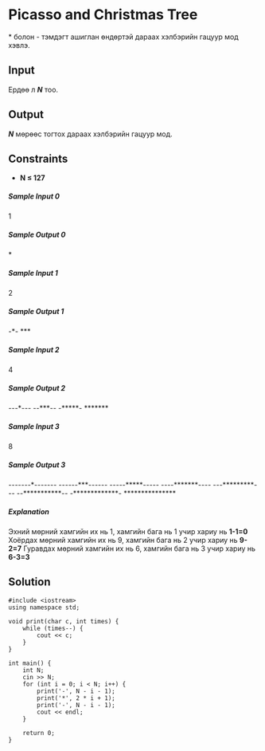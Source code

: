 # Picasso and Christmas Tree
\* болон - тэмдэгт ашиглан  өндөртэй дараах хэлбэрийн гацуур мод хэвлэ.

## Input
Ердөө л _**N**_ тоо.

## Output
_**N**_ мөрөөс тогтох дараах хэлбэрийн гацуур мод.

## Constraints
- **N &le; 127**

##### Sample Input 0

1
##### Sample Output 0
\*
##### Sample Input 1

2
##### Sample Output 1

-\*-
\*\*\*
##### Sample Input 2

4
##### Sample Output 2

---\*---
--\*\*\*--
-\*\*\*\*\*-
\*\*\*\*\*\*\*
##### Sample Input 3

8
##### Sample Output 3

-------\*-------
------\*\*\*------
-----\*\*\*\*\*-----
----\*\*\*\*\*\*\*----
---\*\*\*\*\*\*\*\*\*---
--\*\*\*\*\*\*\*\*\*\*\*--
-\*\*\*\*\*\*\*\*\*\*\*\*\*-
\*\*\*\*\*\*\*\*\*\*\*\*\*\*\*

##### Explanation
Эхний мөрний хамгийн их нь 1, хамгийн бага нь 1 учир хариу нь **1-1=0**
Хоёрдах мөрний хамгийн их нь 9, хамгийн бага нь 2 учир хариу нь  **9-2=7**
Гуравдах мөрний хамгийн их нь 6, хамгийн бага нь 3 учир хариу нь **6-3=3**

## Solution
```
#include <iostream>
using namespace std;

void print(char c, int times) {
    while (times--) {
        cout << c;
    }
}

int main() {
    int N;
    cin >> N;
    for (int i = 0; i < N; i++) {
        print('-', N - i - 1);
        print('*', 2 * i + 1);
        print('-', N - i - 1);
        cout << endl;
    }

    return 0;
}
```